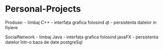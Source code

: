# Personal-Projects

Produse:
	- limbaj C++
	- interfața grafica folosind qt
	- persistenta datelor in fișiere	

SocialNetwork
	- limbaj Java
	- interfața grafica folosind javaFX
	- persistenta datelor într-o baza de date postgreSql
